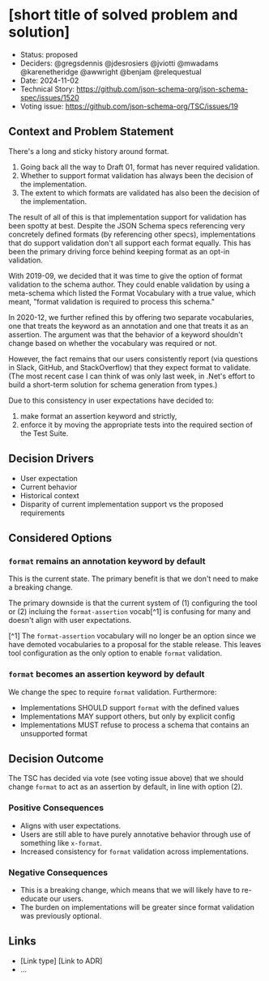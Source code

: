 # [short title of solved problem and solution]

* Status: proposed
  <!-- will update below to only those who participated in the vote -->
* Deciders: @gregsdennis @jdesrosiers @jviotti @mwadams @karenetheridge @awwright @benjam @relequestual
* Date: 2024-11-02
* Technical Story: https://github.com/json-schema-org/json-schema-spec/issues/1520
* Voting issue: https://github.com/json-schema-org/TSC/issues/19

## Context and Problem Statement

There's a long and sticky history around format.

1. Going back all the way to Draft 01, format has never required validation.
2. Whether to support format validation has always been the decision of the implementation.
3. The extent to which formats are validated has also been the decision of the implementation.

The result of all of this is that implementation support for validation has been spotty at best. Despite the JSON Schema specs referencing very concretely defined formats (by referencing other specs), implementations that do support validation don't all support each format equally. This has been the primary driving force behind keeping format as an opt-in validation.

With 2019-09, we decided that it was time to give the option of format validation to the schema author. They could enable validation by using a meta-schema which listed the Format Vocabulary with a true value, which meant, "format validation is required to process this schema."

In 2020-12, we further refined this by offering two separate vocabularies, one that treats the keyword as an annotation and one that treats it as an assertion. The argument was that the behavior of a keyword shouldn't change based on whether the vocabulary was required or not.

However, the fact remains that our users consistently report (via questions in Slack, GitHub, and StackOverflow) that they expect format to validate. (The most recent case I can think of was only last week, in .Net's effort to build a short-term solution for schema generation from types.)

Due to this consistency in user expectations have decided to:

1. make format an assertion keyword and strictly,
2. enforce it by moving the appropriate tests into the required section of the Test Suite.

## Decision Drivers

* User expectation
* Current behavior
* Historical context
* Disparity of current implementation support vs the proposed requirements

## Considered Options

### `format` remains an annotation keyword by default

This is the current state. The primary benefit is that we don't need to make a breaking change.

The primary downside is that the current system of (1) configuring the tool or (2) incluing the `format-assertion` vocab[^1] is confusing for many and doesn't align with user expectations.

[^1] The `format-assertion` vocabulary will no longer be an option since we have demoted vocabularies to a proposal for the stable release.  This leaves tool configuration as the only option to enable `format` validation.

### `format` becomes an assertion keyword by default

We change the spec to require `format` validation.  Furthermore:

* Implementations SHOULD support `format` with the defined values
* Implementations MAY support others, but only by explicit config
* Implementations MUST refuse to process a schema that contains an unsupported format

## Decision Outcome

The TSC has decided via vote (see voting issue above) that we should change `format` to act as an assertion by default, in line with option (2).

### Positive Consequences <!-- optional -->

* Aligns with user expectations.
* Users are still able to have purely annotative behavior through use of something like `x-format`.
* Increased consistency for `format` validation across implementations.

### Negative Consequences <!-- optional -->

* This is a breaking change, which means that we will likely have to re-educate our users.
* The burden on implementations will be greater since format validation was previously optional.

## Links <!-- optional -->

* [Link type] [Link to ADR] <!-- example: Refined by [ADR-0005](0005-example.md) -->
* … <!-- numbers of links can vary -->
